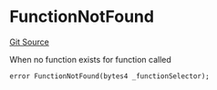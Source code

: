 # FunctionNotFound
[Git Source](https://github.com/thrackle-io/tron/blob/12b8f8795779c791ed3113763e21492860614b51/src/client/token/handler/diamond/HandlerDiamond.sol)

When no function exists for function called


```solidity
error FunctionNotFound(bytes4 _functionSelector);
```


